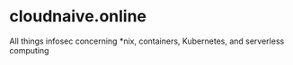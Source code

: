 # cloudnaive.online
All things infosec concerning *nix, containers, Kubernetes, and serverless computing
